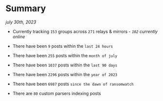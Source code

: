 
# Summary
_july 30th, 2023_

- Currently tracking `153` groups across `271` relays & mirrors - _`102` currently online_

- There have been `9` posts within the `last 24 hours`

- There have been `255` posts within the `month of july`

- There have been `1037` posts within the `last 90 days`

- There have been `2296` posts within the `year of 2023`

- There have been `6987` posts `since the dawn of ransomwatch`

- There are `80` custom parsers indexing posts
